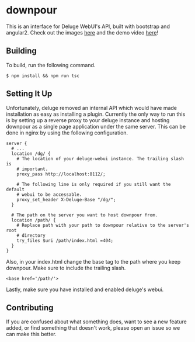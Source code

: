 # downpour

This is an interface for Deluge WebUI's API, built with bootstrap and angular2.
Check out the images [here][images] and the demo video [here][video]!

## Building

To build, run the following command.

    $ npm install && npm run tsc

## Setting It Up

Unfortunately, deluge removed an internal API which would have made installation
as easy as installing a plugin. Currently the only way to run this is by setting
up a reverse proxy to your deluge instance and hosting downpour as a single page
application under the same server. This can be done in nginx by using the
following configuration.

    server {
      # ...
      location /dg/ {
        # The location of your deluge-webui instance. The trailing slash is
        # important.
        proxy_pass http://localhost:8112/;

        # The following line is only required if you still want the default
        # webui to be accessable.
        proxy_set_header X-Deluge-Base "/dg/";
      }

      # The path on the server you want to host downpour from.
      location /path/ {
        # Replace path with your path to downpour relative to the server's root
        # directory
        try_files $uri /path/index.html =404;
      }
    }

Also, in your index.html change the base tag to the path where you keep
downpour. Make sure to include the trailing slash.

    <base href='/path/'>

Lastly, make sure you have installed and enabled deluge's webui.

## Contributing

If you are confused about what something does, want to see a new feature
added, or find something that doesn't work, please open an issue so we can make
this better.

[images]: https://github.com/caffinatedmonkey/downpour/tree/master/images
[video]: https://www.youtube.com/watch?v=vjqBG-gBDBI

